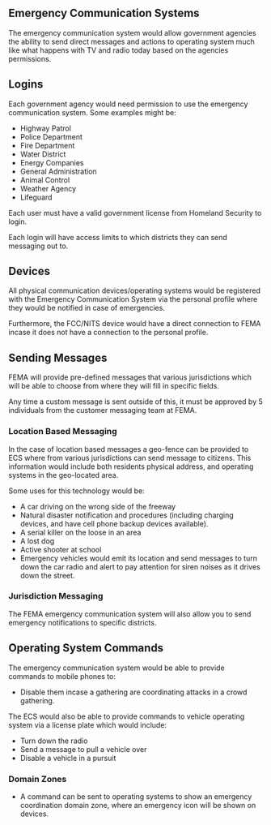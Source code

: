 ## Emergency Communication Systems

The emergency communication system would allow government agencies the ability to send direct messages and actions to operating system much like what happens with TV and radio today based on the agencies permissions.

## Logins

Each government agency would need permission to use the emergency communication system. Some examples might be:

- Highway Patrol
- Police Department
- Fire Department
- Water District
- Energy Companies
- General Administration
- Animal Control
- Weather Agency
- Lifeguard

Each user must have a valid government license from Homeland Security to login.

Each login will have access limits to which districts they can send messaging out to.

## Devices

All physical communication devices/operating systems would be registered with the Emergency Communication System via the personal profile where they would be notified in case of emergencies.

Furthermore, the FCC/NITS device would have a direct connection to FEMA incase it does not have a connection to the personal profile.

## Sending Messages

FEMA will provide pre-defined messages that various jurisdictions which will be able to choose from where they will fill in specific fields.

Any time a custom message is sent outside of this, it must be approved by 5 individuals from the customer messaging team at FEMA.

### Location Based Messaging

In the case of location based messages a geo-fence can be provided to ECS where from various jurisdictions can send message to citizens. This information would include both residents physical address, and operating systems in the geo-located area.

Some uses for this technology would be:

- A car driving on the wrong side of the freeway
- Natural disaster notification and procedures (including charging devices, and have cell phone backup devices available).
- A serial killer on the loose in an area
- A lost dog
- Active shooter at school
- Emergency vehicles would emit its location and send messages to turn down the car radio and alert to pay attention for siren noises as it drives down the street.

### Jurisdiction Messaging

The FEMA emergency communication system will also allow you to send emergency notifications to specific districts.

## Operating System Commands

The emergency communication system would be able to provide commands to mobile phones to:

- Disable them incase a gathering are coordinating attacks in a crowd gathering.

The ECS would also be able to provide commands to vehicle operating system via a license plate which would include:

- Turn down the radio
- Send a message to pull a vehicle over
- Disable a vehicle in a pursuit

### Domain Zones

- A command can be sent to operating systems to show an emergency coordination domain zone, where an emergency icon will be shown on devices.
